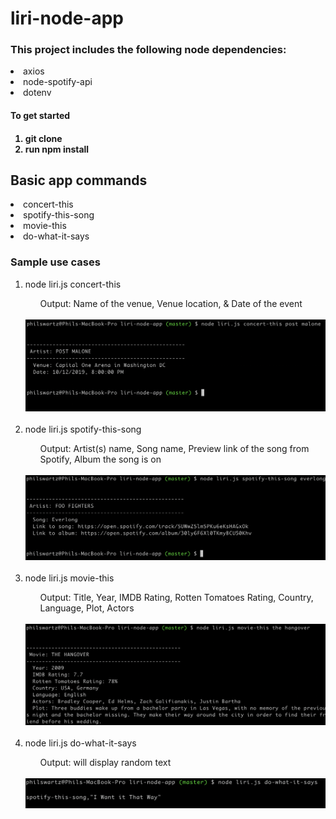 # liri-node-app

<h3>This project includes the following node dependencies:</h3>

<li>axios</li>
<li>node-spotify-api</li>
<li>dotenv</li>

<h4>To get started<h4>
 <ol>
  <li>git clone <this repo></li>
  <li>run npm install</li>
 </ol>
  
<h2>Basic app commands</h2>

<li>concert-this</li>
<li>spotify-this-song</li>
<li>movie-this</li>
<li>do-what-it-says</li>

<h3>Sample use cases</h3>
<ol>
  <li>node liri.js concert-this <artist/band name here></li>
  <ul>Output: Name of the venue, Venue location, & Date of the event</ul>
  <br>
  <img src="images/command-line-img.png">
  

  <br>
  <br>
  
  <li>node liri.js spotify-this-song <song name here></li>
  <ul>Output: Artist(s) name, Song name, Preview link of the song from Spotify, Album the song is on</ul>
  <br>
  
  <img src="images/command-line-img2.png">
  
  
  <br>
  <br>

  <li>node liri.js movie-this <movie name here></li>
  <ul>Output: Title, Year, IMDB Rating, Rotten Tomatoes Rating, Country, Language, Plot, Actors</ul>
  <br>

  <img src="images/command-line-img3.png">

  <br>
  <br>

  <li>node liri.js do-what-it-says</li>
  <ul>Output: will display random text</ul>

  <br>
  
  <img src="images/command-line-img4.png">
  
  <br>
  <br>


</ol>








